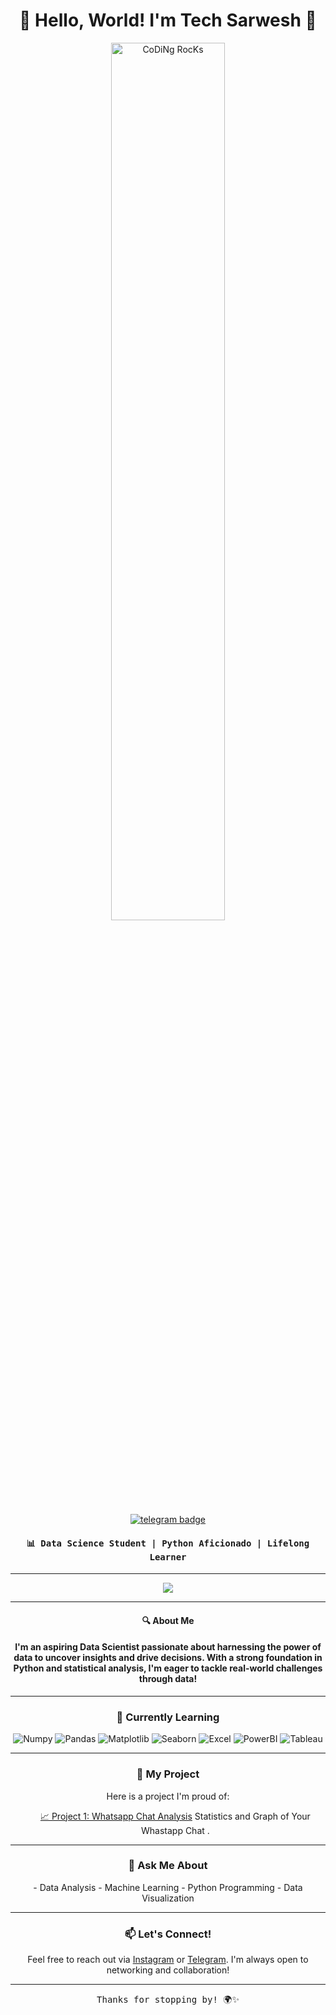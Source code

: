 <div align="center" width="50">
<h1 align="center">🌟 Hello, World! I'm Tech Sarwesh 🌟</h1>


<img src="https://github.com/SP-XD/SP-XD/blob/main/images/dev-working_rounded.gif?raw=true" href="https://github.com/sp-xd" alt="CoDiNg RocKs"  width="60%"/><br> 
  
[![telegram badge](https://img.shields.io/badge/SP-XD-grey?style=flat&logo=telegram)](https://t.me/jimmyvalentinee) <br>
</div>


<h4 align="center"><samp> 📊 Data Science Student | Python Aficionado | Lifelong Learner </samp></h4>


---
<p align="center">
  <a href="https://skillicons.dev">
    <img src="https://skillicons.dev/icons?i=py,pycharm,pytorch,opencv,sublime,sklearn,tensorflow" />
  </a>
</p>

---

<h4 align="center">🔍 About Me</samp></h4>

  <h4 align="center"> I'm an aspiring Data Scientist passionate about harnessing the power of data to uncover insights and drive decisions. With a strong foundation in Python and statistical analysis, I'm eager to tackle real-world challenges through data! </samp></h4>

---

<h3 align="center">🚀 Currently Learning</h3>
<p align="center">
  <img src="https://img.shields.io/badge/Numpy-blue" alt="Numpy"/>
  <img src="https://img.shields.io/badge/Pandas-orange" alt="Pandas"/>
  <img src="https://img.shields.io/badge/Matplotlib-red" alt="Matplotlib"/>
  <img src="https://img.shields.io/badge/Seaborn-green" alt="Seaborn"/>
  <img src="https://img.shields.io/badge/Excel-yellow" alt="Excel"/>
  <img src="https://img.shields.io/badge/PowerBI-purple" alt="PowerBI"/>
  <img src="https://img.shields.io/badge/Tableau-lightblue" alt="Tableau"/>
</p>

---

<h3 align="center">💼 My Project</h3>
<p align="center">
  Here is a project I'm proud of:
</p>
<ul style="list-style-type: none; text-align: center;">
  <li><a href="https://github.com/Tech-sarwesh/whatsapp-chat-analysis.git">📈 Project 1: Whatsapp Chat Analysis</a> Statistics and Graph of Your Whastapp Chat .</li>
</ul>

---

<h3 align="center">💬 Ask Me About</h3>
<p align="center">
  - Data Analysis
  - Machine Learning
  - Python Programming
  - Data Visualization
</p>

---

<h3 align="center">📫 Let's Connect!</h3>
<p align="center">
  Feel free to reach out via <a href="https://www.instagram.com/yourprofile">Instagram</a> or <a href="https://t.me/yourprofile">Telegram</a>. I'm always open to networking and collaboration!
</p>

---

<p align="center"><samp>Thanks for stopping by! 🌍✨</samp></p>
